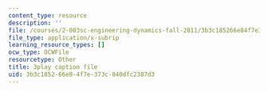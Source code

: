 ```yaml
---
content_type: resource
description: ''
file: /courses/2-003sc-engineering-dynamics-fall-2011/3b3c185266e84f7e373c840dfc2387d3_GUvoVvXwoOQ.srt
file_type: application/x-subrip
learning_resource_types: []
ocw_type: OCWFile
resourcetype: Other
title: 3play caption file
uid: 3b3c1852-66e8-4f7e-373c-840dfc2387d3
---
```

